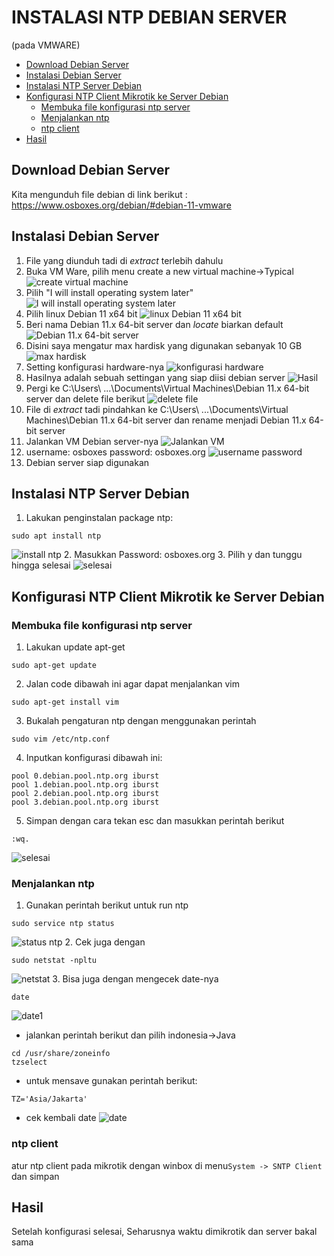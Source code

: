 # INSTALASI NTP DEBIAN SERVER 
(pada VMWARE)
- [Download Debian Server](#download-debian-server)
- [Instalasi Debian Server](#instalasi-debian-server)
- [Instalasi NTP Server Debian](#instalasi-ntp-server-debian)
- [Konfigurasi NTP Client Mikrotik ke Server Debian](#konfigurasi-ntp-client-mikrotik-ke-server-debian)
  - [Membuka file konfigurasi ntp server](#membuka-file-konfigurasi-ntp-server)
  - [Menjalankan ntp](#menjalankan-ntp)
  - [ntp client](#ntp-client)
- [Hasil](#hasil)

## Download Debian Server
Kita mengunduh file debian di link berikut :
    https://www.osboxes.org/debian/#debian-11-vmware

## Instalasi Debian Server
1. File yang diunduh tadi di _extract_ terlebih dahulu
2. Buka VM Ware, pilih menu create a new virtual machine->Typical
![create virtual machine](https://raw.githubusercontent.com/rizal15D/WorkshopAdministrasiJaringan/main/Minggu%204/Assets/1.png)
3. Pilih "I will install operating system later"
![I will install operating system later](https://raw.githubusercontent.com/rizal15D/WorkshopAdministrasiJaringan/main/Minggu%204/Assets/2.png)
4. Pilih linux Debian 11 x64 bit
![linux Debian 11 x64 bit](https://raw.githubusercontent.com/rizal15D/WorkshopAdministrasiJaringan/main/Minggu%204/Assets/3.png)
5. Beri nama Debian 11.x 64-bit server dan _locate_ biarkan default
![Debian 11.x 64-bit server](https://raw.githubusercontent.com/rizal15D/WorkshopAdministrasiJaringan/main/Minggu%204/Assets/4.png)
6. Disini saya mengatur max hardisk yang digunakan sebanyak 10 GB
![max hardisk](https://raw.githubusercontent.com/rizal15D/WorkshopAdministrasiJaringan/main/Minggu%204/Assets/5.png)
7. Setting konfigurasi hardware-nya
![konfigurasi hardware](https://raw.githubusercontent.com/rizal15D/WorkshopAdministrasiJaringan/main/Minggu%204/Assets/6.png)
8. Hasilnya adalah sebuah settingan yang siap diisi debian server
![Hasil](https://raw.githubusercontent.com/rizal15D/WorkshopAdministrasiJaringan/main/Minggu%204/Assets/7.png)
9. Pergi ke C:\Users\ ...\Documents\Virtual Machines\Debian 11.x 64-bit server dan delete file berikut
![delete file](https://raw.githubusercontent.com/rizal15D/WorkshopAdministrasiJaringan/main/Minggu%204/Assets/8.png)
10. File di _extract_ tadi pindahkan ke C:\Users\ ...\Documents\Virtual Machines\Debian 11.x 64-bit server dan rename menjadi Debian 11.x 64-bit server
11. Jalankan VM Debian server-nya
![Jalankan VM](https://raw.githubusercontent.com/rizal15D/WorkshopAdministrasiJaringan/main/Minggu%204/Assets/9.png)
12. username: osboxes password: osboxes.org
![ username password](https://raw.githubusercontent.com/rizal15D/WorkshopAdministrasiJaringan/main/Minggu%204/Assets/10.png)
13. Debian server siap digunakan

## Instalasi NTP Server Debian
1. Lakukan penginstalan package ntp:
```console
sudo apt install ntp
```
![install ntp](https://raw.githubusercontent.com/rizal15D/WorkshopAdministrasiJaringan/main/Minggu%204/Assets/11.png)
2. Masukkan Password: osboxes.org
3. Pilih y dan tunggu hingga selesai
![selesai](https://raw.githubusercontent.com/rizal15D/WorkshopAdministrasiJaringan/main/Minggu%204/Assets/12.png)

## Konfigurasi NTP Client Mikrotik ke Server Debian
### Membuka file konfigurasi ntp server
1. Lakukan update apt-get
```console
sudo apt-get update
```
2. Jalan code dibawah ini agar dapat menjalankan vim
```console
sudo apt-get install vim
```
3. Bukalah pengaturan ntp dengan menggunakan perintah
```console
sudo vim /etc/ntp.conf
```
4. Inputkan konfigurasi dibawah ini: 
```console
pool 0.debian.pool.ntp.org iburst
pool 1.debian.pool.ntp.org iburst
pool 2.debian.pool.ntp.org iburst
pool 3.debian.pool.ntp.org iburst
```
5. Simpan dengan cara tekan esc dan masukkan perintah berikut
```console
:wq.
```
![selesai](https://raw.githubusercontent.com/rizal15D/WorkshopAdministrasiJaringan/main/Minggu%204/Assets/13.png)
### Menjalankan ntp
1. Gunakan perintah berikut untuk run ntp
```console
sudo service ntp status
```
![status ntp](https://raw.githubusercontent.com/rizal15D/WorkshopAdministrasiJaringan/main/Minggu%204/Assets/14.png)
2. Cek juga dengan 
```
sudo netstat -npltu
```
![netstat](https://raw.githubusercontent.com/rizal15D/WorkshopAdministrasiJaringan/main/Minggu%204/Assets/15.png)
3. Bisa juga dengan mengecek date-nya
```
date
```
![date1](https://raw.githubusercontent.com/rizal15D/WorkshopAdministrasiJaringan/main/Minggu%204/Assets/16.png)
- jalankan perintah berikut dan pilih indonesia->Java
```
cd /usr/share/zoneinfo
tzselect
```
- untuk mensave gunakan perintah berikut:
```
TZ='Asia/Jakarta'
```
- cek kembali date
![date](https://raw.githubusercontent.com/rizal15D/WorkshopAdministrasiJaringan/main/Minggu%204/Assets/17.png)

### ntp client
atur ntp client pada mikrotik dengan winbox di menu`System -> SNTP Client` dan simpan

## Hasil
Setelah konfigurasi selesai, Seharusnya waktu dimikrotik dan server bakal sama